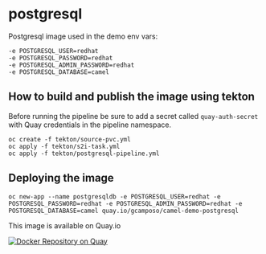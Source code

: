 # postgresql

Postgresql image used in the demo
  env vars:

    -e POSTGRESQL_USER=redhat
    -e POSTGRESQL_PASSWORD=redhat
    -e POSTGRESQL_ADMIN_PASSWORD=redhat
    -e POSTGRESQL_DATABASE=camel

## How to build and publish the image using tekton

Before running the pipeline be sure to add a secret called `quay-auth-secret` with Quay credentials in the pipeline namespace. 

    oc create -f tekton/source-pvc.yml
    oc apply -f tekton/s2i-task.yml
    oc apply -f tekton/postgresql-pipeline.yml

## Deploying the image

    oc new-app --name postgresqldb -e POSTGRESQL_USER=redhat -e POSTGRESQL_PASSWORD=redhat -e POSTGRESQL_ADMIN_PASSWORD=redhat -e POSTGRESQL_DATABASE=camel quay.io/gcamposo/camel-demo-postgresql


This image is available on Quay.io    

[![Docker Repository on Quay](https://quay.io/repository/gcamposo/camel-demo-postgresql/status "Docker Repository on Quay")](https://quay.io/repository/gcamposo/camel-demo-postgresql)
